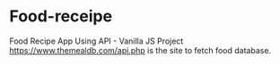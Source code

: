 # Food-receipe
Food Recipe App Using API - Vanilla JS Project
https://www.themealdb.com/api.php is the site to fetch food database.
